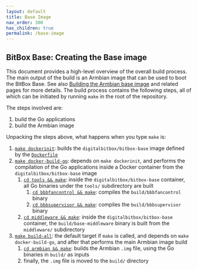 ```yaml
---
layout: default
title: Base Image
nav_order: 300
has_children: true
permalink: /base-image
---
```

## BitBox Base: Creating the Base image

This document provides a high-level overview of the overall build process.
The main output of the build is an Armbian image that can be used to boot the BitBox Base.
See also [Building the Armbian base image](/os/armbian-build.md) and related pages for more details.
The build process contains the following steps, all of which can be initiated by running `make` in the root of the repository.

The steps involved are:

1. build the Go applications
1. build the Armbian image

Unpacking the steps above, what happens when you type `make` is:

1. [`make dockerinit`](https://github.com/digitalbitbox/bitbox-base/blob/master/Makefile#L28): builds the `digitalbitbox/bitbox-base` image defined by the [`Dockerfile`](https://github.com/digitalbitbox/bitbox-base/blob/master/Dockerfile)
1. [`make docker-build-go`](https://github.com/digitalbitbox/bitbox-base/blob/master/Makefile#L31): depends on `make dockerinit`, and performs the compilation of the Go applications inside a Docker container from the `digitalbitbox/bitbox-base` image
    1. [`cd tools && make`](https://github.com/digitalbitbox/bitbox-base/blob/master/tools/Makefile#L38): inside the `digitalbitbox/bitbox-base` container, all Go binaries under the `tools/`  subdirectory are built
        1. [`cd bbbfancontrol && make`](https://github.com/digitalbitbox/bitbox-base/blob/master/tools/bbbfancontrol/Makefile): compiles the `build/bbbfancontrol` binary
        1. [`cd bbbsupervisor && make`](https://github.com/digitalbitbox/bitbox-base/blob/master/tools/supervisor/Makefile): compiles the `build/bbbsupervisor` binary
    1. [`cd middleware && make`](https://github.com/digitalbitbox/bitbox-base/blob/master/middleware/Makefile#L39): inside the `digitalbitbox/bitbox-base` container, the `build/base-middleware` binary is built from the `middleware/` subdirectory
1. [`make build-all`](https://github.com/digitalbitbox/bitbox-base/blob/master/Makefile#L20): the default target if `make` is called, and depends on `make docker-build-go`, and after that performs the main Armbian image build
    1. [`cd armbian && make`](https://github.com/digitalbitbox/bitbox-base/blob/master/armbian/Makefile): builds the Armbian `.img` file, using the Go binaries in `build/` as inputs
    1. finally, the `.img` file is moved to the `build/` directory
